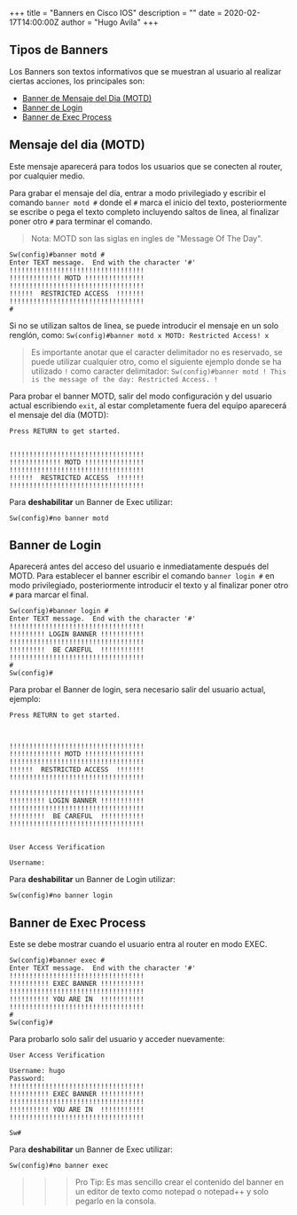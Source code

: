 +++
title = "Banners en Cisco IOS"
description = ""
date = 2020-02-17T14:00:00Z
author = "Hugo Avila"
+++


## Tipos de Banners

Los Banners son textos informativos que se muestran al usuario al realizar ciertas acciones, los principales son:

* [Banner de Mensaje del Dia (MOTD)](#mensaje-del-dia-motd)
* [Banner de Login](#banner-de-login)
* [Banner de Exec Process](#banner-de-exec-process)



## Mensaje del dia (MOTD)

Este mensaje aparecerá para todos los usuarios que se conecten al router, por cualquier medio.

Para grabar el mensaje del día, entrar a modo privilegiado y escribir el comando `banner motd #` donde el `#` marca el inicio del texto, posteriormente se escribe o pega el texto completo incluyendo saltos de linea, al finalizar poner otro `#` para terminar el comando.

> Nota: MOTD son las siglas en ingles de "Message Of The Day".


```console
Sw(config)#banner motd #
Enter TEXT message.  End with the character '#'
!!!!!!!!!!!!!!!!!!!!!!!!!!!!!!!!!!
!!!!!!!!!!!!! MOTD !!!!!!!!!!!!!!!
!!!!!!!!!!!!!!!!!!!!!!!!!!!!!!!!!!
!!!!!!  RESTRICTED ACCESS  !!!!!!!
!!!!!!!!!!!!!!!!!!!!!!!!!!!!!!!!!!
#
```
Si no se utilizan saltos de linea, se puede introducir el mensaje en un solo renglón, como: `Sw(config)#banner motd x MOTD: Restricted Access! x `

> Es importante anotar que el caracter delimitador no es reservado, se puede utilizar cualquier otro, como el siguiente ejemplo donde se ha utilizado `!` como caracter delimitador: `Sw(config)#banner motd ! This is the message of the day: Restricted Access. !`


Para probar el banner MOTD, salir del modo configuración y del usuario actual escribiendo `exit`, al estar completamente fuera del equipo aparecerá el mensaje del día (MOTD):

```console
Press RETURN to get started.


!!!!!!!!!!!!!!!!!!!!!!!!!!!!!!!!!!
!!!!!!!!!!!!! MOTD !!!!!!!!!!!!!!!
!!!!!!!!!!!!!!!!!!!!!!!!!!!!!!!!!!
!!!!!!  RESTRICTED ACCESS  !!!!!!!
!!!!!!!!!!!!!!!!!!!!!!!!!!!!!!!!!!

```
Para **deshabilitar** un Banner de Exec utilizar:

```
Sw(config)#no banner motd

```

## Banner de Login

Aparecerá antes del acceso del usuario e inmediatamente después del MOTD. Para establecer el banner escribir el comando `banner login #` en modo privilegiado, posteriormente introducir el texto y al finalizar poner otro `#` para marcar el final.

```console
Sw(config)#banner login #
Enter TEXT message.  End with the character '#'
!!!!!!!!!!!!!!!!!!!!!!!!!!!!!!!!!!
!!!!!!!!! LOGIN BANNER !!!!!!!!!!!
!!!!!!!!!!!!!!!!!!!!!!!!!!!!!!!!!!
!!!!!!!!!  BE CAREFUL  !!!!!!!!!!!
!!!!!!!!!!!!!!!!!!!!!!!!!!!!!!!!!!
#
Sw(config)#
```

Para probar el Banner de login, sera necesario salir del usuario actual, ejemplo:

```console
Press RETURN to get started.



!!!!!!!!!!!!!!!!!!!!!!!!!!!!!!!!!!
!!!!!!!!!!!!! MOTD !!!!!!!!!!!!!!!
!!!!!!!!!!!!!!!!!!!!!!!!!!!!!!!!!!
!!!!!!  RESTRICTED ACCESS  !!!!!!!
!!!!!!!!!!!!!!!!!!!!!!!!!!!!!!!!!!

!!!!!!!!!!!!!!!!!!!!!!!!!!!!!!!!!!
!!!!!!!!! LOGIN BANNER !!!!!!!!!!!
!!!!!!!!!!!!!!!!!!!!!!!!!!!!!!!!!!
!!!!!!!!!  BE CAREFUL  !!!!!!!!!!!
!!!!!!!!!!!!!!!!!!!!!!!!!!!!!!!!!!


User Access Verification

Username:

```

Para **deshabilitar** un Banner de Login utilizar:

```
Sw(config)#no banner login

```


## Banner de Exec Process

Este se debe mostrar cuando el usuario entra al router en modo EXEC.

```
Sw(config)#banner exec #
Enter TEXT message.  End with the character '#'
!!!!!!!!!!!!!!!!!!!!!!!!!!!!!!!!!!
!!!!!!!!!! EXEC BANNER !!!!!!!!!!!
!!!!!!!!!!!!!!!!!!!!!!!!!!!!!!!!!!
!!!!!!!!!! YOU ARE IN  !!!!!!!!!!!
!!!!!!!!!!!!!!!!!!!!!!!!!!!!!!!!!!
#
Sw(config)#

```

Para probarlo solo salir del usuario y acceder nuevamente:

```console
User Access Verification

Username: hugo
Password:
!!!!!!!!!!!!!!!!!!!!!!!!!!!!!!!!!!
!!!!!!!!!! EXEC BANNER !!!!!!!!!!!
!!!!!!!!!!!!!!!!!!!!!!!!!!!!!!!!!!
!!!!!!!!!! YOU ARE IN  !!!!!!!!!!!
!!!!!!!!!!!!!!!!!!!!!!!!!!!!!!!!!!

Sw#

``` 

Para **deshabilitar** un Banner de Exec utilizar:

```
Sw(config)#no banner exec

```


>>> Pro Tip: Es mas sencillo crear el contenido del banner en un editor de texto como notepad o notepad++ y solo pegarlo en la consola.